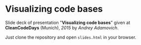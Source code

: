 # Visualizing code bases

Slide deck of presentation "**Visualizing code bases**" given at **CleanCodeDays** (Munich), *2015* by *Andrey Adamovich*.

Just clone the repository and open `slides.html` in your browser.
